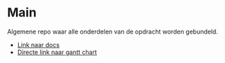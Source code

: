# Main

Algemene repo waar alle onderdelen van de opdracht worden gebundeld.

- [Link naar docs](./docs/index.md)
- [Directe link naar gantt chart](https://share.clickup.com/g/h/4dnet-36/b50cc571c69abab)
